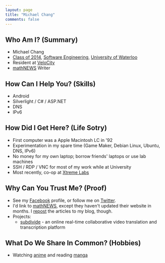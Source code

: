 ```yaml
---
layout: page
title: "Michael Chang"
comments: false
---
```


Who Am I? (Summary)
---------
* Michael Chang
* [Class of 2014](http://se2014.com/),
  [Software Engineering](http://www.softeng.uwaterloo.ca/),
  [University of Waterloo](http://uwaterloo.ca/)
* Resident at [VeloCity](http://velocity.uwaterloo.ca/)
* [mathNEWS](http://mathnews.uwaterloo.ca/) Writer

How Can I Help You? (Skills)
-------------------
* Android
* Silverlight / C# / ASP.NET
* DNS
* IPv6

How Did I Get Here? (Life Sotry)
-------------------
* First computer was a Apple Macintosh LC in '92
* Experimentation in my spare time (Game Maker, Debian Linux, Ubuntu,
  DNS, IPv6)
* No money for my own laptop; borrow friends' laptops or use lab machines
* SSH / RDP / VNC for most of my work while at University
* Most recently, co-op at [Xtreme Labs](http://www.xtremelabs.com/)

Why Can You Trust Me? (Proof)
---------------------
* See my [Facebook](https://www.facebook.com/michaeltchang) profile,
  or follow me on [Twitter](https://twitter.com/cbhl).
* I'd link to [mathNEWS](http://mathnews.uwaterloo.ca), except they
  haven't updated their website in months. I
  [repost](http://blog.azuresky.ca/blog/categories/mathnews/)
  the articles to my blog, though.
* Projects:
  * [subdivide](http://subdivide.iterate.ca/) - an online real-time
    collaborative video translation and transcription platform

What Do We Share In Common? (Hobbies)
---------------------------
* Watching [anime](http://myanimelist.net/animelist/cbhl) and
  reading [manga](http://myanimelist.net/mangalist/cbhl)
<!-- * [Baking](/recipes/) -->


